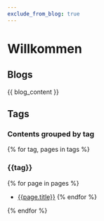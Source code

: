```yaml
---
exclude_from_blog: true
---
```


# Willkommen

## Blogs

{{ blog_content }}


## Tags

### Contents grouped by tag

{% for tag, pages in tags %}

### <span class="tag">{{tag}}</span>
{%  for page in pages %}
  * [{{page.title}}]({{page.filename}})
{% endfor %}

{% endfor %}